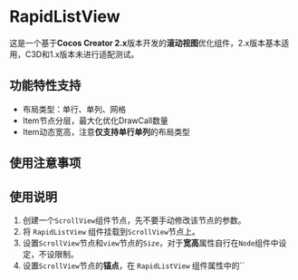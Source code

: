 # RapidListView

这是一个基于**Cocos Creator 2.x**版本开发的**滚动视图**优化组件，2.x版本基本适用，C3D和1.x版本未进行适配测试。

## 功能特性支持

- 布局类型：单行、单列、网格
- Item节点分层，最大化优化DrawCall数量
- Item动态宽高，注意**仅支持单行单列**的布局类型

## 使用注意事项

## 使用说明

1. 创建一个`ScrollView`组件节点，先不要手动修改该节点的参数。
2. 将 `RapidListView` 组件挂载到`ScrollView`节点上。
3. 设置`ScrollView`节点和`view`节点的`Size`，对于**宽高**属性自行在`Node`组件中设定，不设限制。
4. 设置`ScrollView`节点的**锚点**，在 `RapidListView` 组件属性中的``
